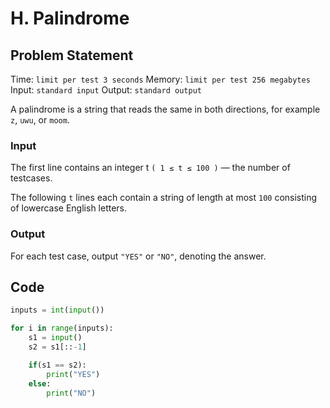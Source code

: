 # H. Palindrome

## Problem Statement

Time: ```limit per test 3 seconds```
Memory: ```limit per test 256 megabytes```
Input: ```standard input```
Output: ```standard output```

A palindrome is a string that reads the same in both directions, for example ```z```, ```uwu```, or ```moom```.

### **Input**
The first line contains an integer t ```( 1 ≤ t ≤ 100 )``` — the number of testcases.

The following ```t``` lines each contain a string of length at most ```100``` consisting of lowercase English letters.

### **Output**
For each test case, output ```"YES"``` or ```"NO"```, denoting the answer.


## Code

```py
inputs = int(input())

for i in range(inputs):
    s1 = input()
    s2 = s1[::-1]

    if(s1 == s2):
        print("YES")
    else:
        print("NO")
```